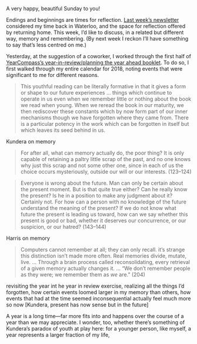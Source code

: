A very happy, beautiful Sunday to you!

Endings and beginnings are times for reflection. [Last week’s newsletter](https://lucascherkewski.com/hit-and-miss/69-returning-home/) considered my time back in Waterloo, and the space for reflection offered by returning home. This week, I’d like to discuss, in a related but different way, memory and remembering. (By next week I reckon I’ll have something to say that’s less centred on me.)

Yesterday, at the suggestion of a coworker, I worked through the first half of [YearCompass’s year-in-review/planning the year ahead booklet](https://yearcompass.com/). To do so, I first walked through my entire calendar for 2018, noting events that were significant to me for different reasons.

> This youthful reading can be literally formative in that it gives a form or shape to our future experiences … things which continue to operate in us even when we remember little or nothing about the book we read when young. When we reread the book in our maturity, we then rediscover these constants which by now form part of our inner mechanisms though we have forgotten where they came from. There is a particular potency in the work which can be forgotten in itself but which leaves its seed behind in us.




Kundera on memory

> For after all, what can memory actually do, the poor thing? It is only capable of retaining a paltry little scrap of the past, and no one knows why just this scrap and not some other one, since in each of us the choice occurs mysteriously, outside our will or our interests. (123–124)

> Everyone is wrong about the future. Man can only be certain about the present moment. But is that quite true either? Can he really know the present? Is he in a position to make any judgment about it? Certainly not. For how can a person with no knowledge of the future understand the meaning of the present? If we do not know what future the present is leading us toward, how can we say whether this present is good or bad, whether it deserves our concurrence, or our suspicion, or our hatred? (143–144)



Harris on memory

> Computers cannot remember at all; they can only recall. it’s strange this distinction isn’t made more often. Real memories divide, mutate, live. … Through a brain process called reconsolidating, every retrieval of a given memory actually changes it. … “We don’t remember people as they were; we remember them as _we_ are.” (204)




revisiting the year int he year in review exercise, realizing all the things I’d forgotten, how certain events loomed larger in my memory than others, how events that had at the time seemed inconsequential actually feel much more so now [Kundera, present has now sense but in the future]




A year is a long time—far more fits into and happens over the course of a year than we may appreciate. I wonder, too, whether there’s something of Kundera’s paradox of youth at play here: for a younger person, like myself, a year represents a larger fraction of my life, 